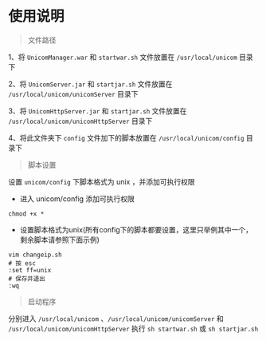 
# 使用说明

> 文件路径

1、将 `UnicomManager.war` 和 `startwar.sh` 文件放置在 `/usr/local/unicom` 目录下

2、将 `UnicomServer.jar` 和 `startjar.sh` 文件放置在 `/usr/local/unicom/unicomServer` 目录下

3、将 `UnicomHttpServer.jar` 和 `startjar.sh` 文件放置在 `/usr/local/unicom/unicomHttpServer` 目录下

4、将此文件夹下 `config` 文件加下的脚本放置在 `/usr/local/unicom/config` 目录下


> 脚本设置

设置 `unicom/config` 下脚本格式为 unix ，并添加可执行权限

- 进入 unicom/config 添加可执行权限
```shell script
chmod +x *
```

- 设置脚本格式为unix(所有config下的脚本都要设置，这里只举例其中一个，剩余脚本请参照下面示例)
```shell script
vim changeip.sh
# 按 esc
:set ff=unix
# 保存并退出
:wq
```


> 启动程序

分别进入 `/usr/local/unicom` 、`/usr/local/unicom/unicomServer` 和 `/usr/local/unicom/unicomHttpServer`
执行 `sh startwar.sh` 或 `sh startjar.sh`
